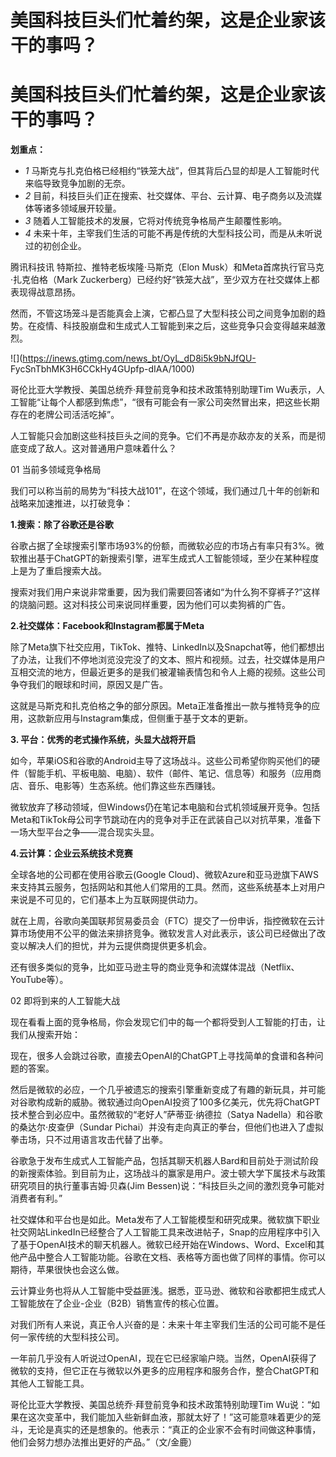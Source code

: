 # 美国科技巨头们忙着约架，这是企业家该干的事吗？

# 美国科技巨头们忙着约架，这是企业家该干的事吗？

**划重点：**

  * _1_ 马斯克与扎克伯格已经相约“铁笼大战”，但其背后凸显的却是人工智能时代来临导致竞争加剧的无奈。
  * _2_ 目前，科技巨头们正在搜索、社交媒体、平台、云计算、电子商务以及流媒体等诸多领域展开较量。
  * _3_ 随着人工智能技术的发展，它将对传统竞争格局产生颠覆性影响。
  * _4_ 未来十年，主宰我们生活的可能不再是传统的大型科技公司，而是从未听说过的初创企业。

腾讯科技讯 特斯拉、推特老板埃隆·马斯克（Elon Musk）和Meta首席执行官马克·扎克伯格（Mark
Zuckerberg）已经约好“铁笼大战”，至少双方在社交媒体上都表现得战意昂扬。

然而，不管这场笼斗是否能真会上演，它都凸显了大型科技公司之间竞争加剧的趋势。在疫情、科技股崩盘和生成式人工智能到来之后，这些竞争只会变得越来越激烈。

![](https://inews.gtimg.com/news_bt/OyL_dD8i5k9bNJfQU-
FycSnTbhMK3H6CCkHy4GUpfp-dIAA/1000)

哥伦比亚大学教授、美国总统乔·拜登前竞争和技术政策特别助理Tim
Wu表示，人工智能“让每个人都感到焦虑”，“很有可能会有一家公司突然冒出来，把这些长期存在的老牌公司活活吃掉”。

人工智能只会加剧这些科技巨头之间的竞争。它们不再是亦敌亦友的关系，而是彻底变成了敌人。这对普通用户意味着什么？

01 当前多领域竞争格局

我们可以称当前的局势为“科技大战101”，在这个领域，我们通过几十年的创新和战略来加速推进，以打破竞争：

**1.搜索：除了谷歌还是谷歌**

谷歌占据了全球搜索引擎市场93%的份额，而微软必应的市场占有率只有3%。微软推出基于ChatGPT的新搜索引擎，进军生成式人工智能领域，至少在某种程度上是为了重启搜索大战。

搜索对我们用户来说非常重要，因为我们需要回答诸如“为什么狗不穿裤子?”这样的烧脑问题。这对科技公司来说同样重要，因为他们可以卖狗裤的广告。

**2.社交媒体：Facebook和Instagram都属于Meta**

除了Meta旗下社交应用，TikTok、推特、LinkedIn以及Snapchat等，他们都想出了办法，让我们不停地浏览没完没了的文本、照片和视频。过去，社交媒体是用户互相交流的地方，但最近更多的是我们被灌输表情包和令人上瘾的视频。这些公司争夺我们的眼球和时间，原因又是广告。

这就是马斯克和扎克伯格之争的部分原因。Meta正准备推出一款与推特竞争的应用，这款新应用与Instagram集成，但侧重于基于文本的更新。

**3\. 平台：优秀的老式操作系统，头显大战将开启**

如今，苹果iOS和谷歌的Android主导了这场战斗。这些公司希望你购买他们的硬件（智能手机、平板电脑、电脑）、软件（邮件、笔记、信息等）和服务（应用商店、音乐、电影等）生态系统。他们靠这些东西赚钱。

微软放弃了移动领域，但Windows仍在笔记本电脑和台式机领域展开竞争。包括Meta和TikTok母公司字节跳动在内的竞争对手正在武装自己以对抗苹果，准备下一场大型平台之争——混合现实头显。

**4.云计算：企业云系统技术竞赛**

全球各地的公司都在使用谷歌云(Google
Cloud)、微软Azure和亚马逊旗下AWS来支持其云服务，包括网站和其他人们常用的工具。然而，这些系统基本上对用户来说是不可见的，它们基本上为互联网提供动力。

就在上周，谷歌向美国联邦贸易委员会（FTC）提交了一份申诉，指控微软在云计算市场使用不公平的做法来排挤竞争。微软发言人对此表示，该公司已经做出了改变以解决人们的担忧，并为云提供商提供更多机会。

还有很多类似的竞争，比如亚马逊主导的商业竞争和流媒体混战（Netflix、YouTube等）。

02 即将到来的人工智能大战

现在看看上面的竞争格局，你会发现它们中的每一个都将受到人工智能的打击，让我们从搜索开始：

现在，很多人会跳过谷歌，直接去OpenAI的ChatGPT上寻找简单的食谱和各种问题的答案。

然后是微软的必应，一个几乎被遗忘的搜索引擎重新变成了有趣的新玩具，并可能对谷歌构成新的威胁。微软通过向OpenAI投资了100多亿美元，优先将ChatGPT技术整合到必应中。虽然微软的“老好人”萨蒂亚·纳德拉（Satya
Nadella）和谷歌的桑达尔·皮查伊（Sundar Pichai）并没有走向真正的拳台，但他们也进入了虚拟拳击场，只不过用语言攻击代替了出拳。

谷歌急于发布生成式人工智能产品，包括其聊天机器人Bard和目前处于测试阶段的新搜索体验。到目前为止，这场战斗的赢家是用户。波士顿大学下属技术与政策研究项目的执行董事吉姆·贝森(Jim
Bessen)说：“科技巨头之间的激烈竞争可能对消费者有利。”

社交媒体和平台也是如此。Meta发布了人工智能模型和研究成果。微软旗下职业社交网站LinkedIn已经整合了人工智能工具来改进帖子，Snap的应用程序中引入了基于OpenAI技术的聊天机器人。微软已经开始在Windows、Word、Excel和其他产品中整合人工智能功能。谷歌在文档、表格等方面也做了同样的事情。你可以期待，苹果很快也会这么做。

云计算业务也将从人工智能中受益匪浅。据悉，亚马逊、微软和谷歌都把生成式人工智能放在了企业-企业（B2B）销售宣传的核心位置。

对我们所有人来说，真正令人兴奋的是：未来十年主宰我们生活的公司可能不是任何一家传统的大型科技公司。

一年前几乎没有人听说过OpenAI，现在它已经家喻户晓。当然，OpenAI获得了微软的支持，但它正在与微软以外更多的应用程序和服务合作，整合ChatGPT和其他人工智能工具。

哥伦比亚大学教授、美国总统乔·拜登前竞争和技术政策特别助理Tim
Wu说：“如果在这次变革中，我们能加入些新鲜血液，那就太好了！”这可能意味着更少的笼斗，无论是真实的还是想象的。他表示：“真正的企业家不会有时间做这种事情，他们会努力想办法推出更好的产品。”（文/金鹿）

